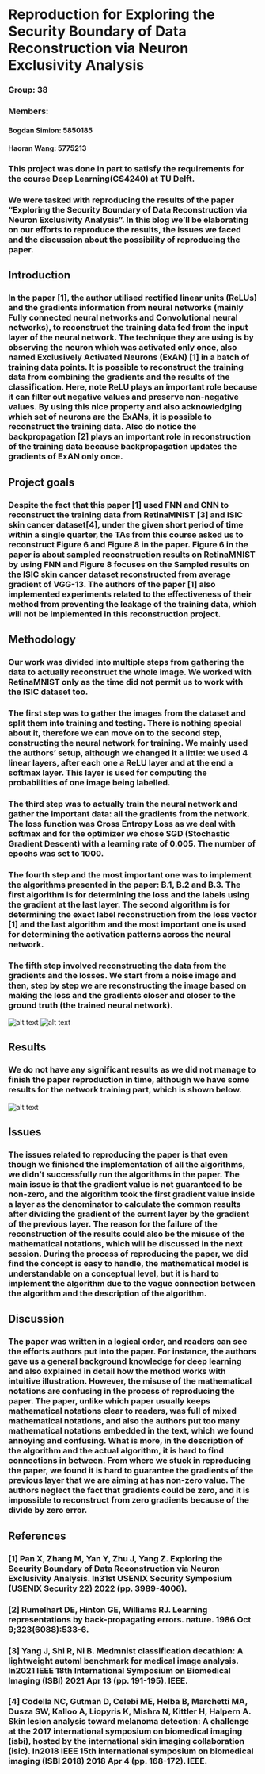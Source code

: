 # Reproduction for Exploring the Security Boundary of Data Reconstruction via Neuron Exclusivity Analysis

### Group: 38
### Members: 
            
#### Bogdan Simion: 5850185
#### Haoran Wang: 5775213
             
### This project was done in part to satisfy the requirements for the course Deep Learning(CS4240) at TU Delft.
### We were tasked with reproducing the results of the paper “Exploring the Security Boundary of Data Reconstruction via Neuron Exclusivity Analysis”. In this blog we’ll be elaborating on our efforts to reproduce the results, the issues we faced and the discussion about the possibility of reproducing the paper.

## Introduction
### In the paper [1], the author utilised rectified linear units (ReLUs)  and the gradients information from neural networks (mainly Fully connected neural networks and Convolutional neural networks), to reconstruct the training data fed from the input layer of the neural network. The technique they are using is by observing the neuron which was activated only once, also named Exclusively Activated Neurons (ExAN) [1] in a batch of training data points. It is possible to reconstruct the training data from combining the gradients and the results of the classification. Here, note ReLU plays an important role because it can filter out negative values and preserve non-negative values. By using this nice property and also acknowledging which set of neurons are the ExANs, it is possible to reconstruct the training data. Also do notice the backpropagation [2] plays an important role in reconstruction of the training data because backpropagation updates the gradients of ExAN only once. 

## Project goals
### Despite the fact that this paper [1] used FNN and CNN to reconstruct the training data from RetinaMNIST [3] and ISIC skin cancer dataset[4], under the given short period of time within a single quarter, the TAs from this course asked us to reconstruct Figure 6 and Figure 8 in the paper. Figure 6 in the paper is about sampled reconstruction results on RetinaMNIST by using FNN and Figure 8 focuses on the Sampled results on the ISIC skin cancer dataset reconstructed from average gradient of VGG-13.  The authors of the paper [1] also implemented experiments related to the effectiveness of their method from preventing the leakage of the training data, which will not be implemented in this reconstruction project. 


## Methodology
### Our work was divided into multiple steps from gathering the data to actually reconstruct the whole image. We worked with RetinaMNIST only as the time did not permit us to work with the ISIC dataset too.
### The first step was to gather the images from the dataset and split them into training and testing. There is nothing special about it, therefore we can move on to the second step, constructing the neural network for training. We mainly used the authors’ setup, although we changed it a little: we used 4 linear layers, after each one a ReLU layer and at the end a softmax layer. This layer is used for computing the probabilities of one image being labelled.
### The third step was to actually train the neural network and gather the important data: all the gradients from the network. The loss function was Cross Entropy Loss as we deal with softmax and for the optimizer we chose SGD (Stochastic Gradient Descent) with a learning rate of 0.005. The number of epochs was set to 1000.
### The fourth step and the most important one was to implement the algorithms presented in the paper: B.1, B.2 and B.3. The first algorithm is for determining the loss and the labels using the gradient at the last layer. The second algorithm is for determining the exact label reconstruction from the loss vector [1] and the last algorithm and the most important one is used for determining the activation patterns across the neural network.
### The fifth step involved reconstructing the data from the gradients and the losses. We start from a noise image and then, step by step we are reconstructing the image based on making the loss and the gradients closer and closer to the ground truth (the trained neural network).

![alt text](https://github.com/Roywangxixixixixia/DL_Blog_Group_38.github.io/blob/main/RetinaMNIST.jpg?raw=true)
![alt text](https://github.com/Roywangxixixixixia/DL_Blog_Group_38.github.io/blob/main/ISIC.png?raw=true)

## Results
### We do not have any significant results as we did not manage to finish the paper reproduction in time, although we have some results for the network training part, which is shown below.

![alt text](https://github.com/Roywangxixixixixia/DL_Blog_Group_38.github.io/blob/main/training_loss.png?raw=true)

## Issues
### The issues related to reproducing the paper is that even though we finished the implementation of all the algorithms, we didn’t successfully run the algorithms in the paper. The main issue is that the gradient value is not guaranteed to be non-zero, and the algorithm took the first gradient value inside a layer as the denominator to calculate the common results after dividing the gradient of the current layer by the gradient of the previous layer. The reason for the failure of the reconstruction of the results could also be the misuse of the mathematical notations, which will be discussed in the next session. During the process of reproducing the paper, we did find the concept is easy to handle, the mathematical model is understandable on a conceptual level, but it is hard to implement the algorithm due to the vague connection between the algorithm and the description of the algorithm. 

## Discussion
### The paper was written in a logical order, and readers can see the efforts authors put into the paper. For instance, the authors gave us a general background knowledge for deep learning and also explained in detail how the method works with intuitive illustration. However, the misuse of the mathematical notations are confusing in the process of reproducing the paper. The paper, unlike which paper usually keeps mathematical notations clear to readers, was full of mixed mathematical notations, and also the authors put too many mathematical notations embedded in the text, which we found annoying and confusing. What is more, in the description of the algorithm and the actual algorithm, it is hard to find connections in between. From where we stuck in reproducing the paper, we found it is hard to guarantee the gradients of the previous layer that we are aiming at has non-zero value. The authors neglect the fact that gradients could be zero, and it is impossible to reconstruct from zero gradients because of the divide by zero error.

## References

### [1] Pan X, Zhang M, Yan Y, Zhu J, Yang Z. Exploring the Security Boundary of Data Reconstruction via Neuron Exclusivity Analysis. In31st USENIX Security Symposium (USENIX Security 22) 2022 (pp. 3989-4006).
### [2] Rumelhart DE, Hinton GE, Williams RJ. Learning representations by back-propagating errors. nature. 1986 Oct 9;323(6088):533-6.
### [3] Yang J, Shi R, Ni B. Medmnist classification decathlon: A lightweight automl benchmark for medical image analysis. In2021 IEEE 18th International Symposium on Biomedical Imaging (ISBI) 2021 Apr 13 (pp. 191-195). IEEE.
### [4] Codella NC, Gutman D, Celebi ME, Helba B, Marchetti MA, Dusza SW, Kalloo A, Liopyris K, Mishra N, Kittler H, Halpern A. Skin lesion analysis toward melanoma detection: A challenge at the 2017 international symposium on biomedical imaging (isbi), hosted by the international skin imaging collaboration (isic). In2018 IEEE 15th international symposium on biomedical imaging (ISBI 2018) 2018 Apr 4 (pp. 168-172). IEEE. 



